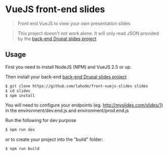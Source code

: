 # VueJS front-end slides

> Front end VueJS to view your own presentation slides

> This project doesn't not work alone. It will only read JSON provided by the [back-end Drupal slides project](https://github.com/lahode/back-drupal-slides)

## Usage

First you need to install NodeJS (NPM) and VueJS 2.5 or up.

Then install your back-end [back-end Drupal slides project](https://github.com/lahode/back-drupal-slides)

``` bash
$ git clone https://github.com/lahode/front-vuejs-slides slides
$ cd slides
$ npm install
```

You will need to configure your endpoints (eg. http://myslides.com/slides/1) in the environment/dev.end.js and environment/prod.end.js

Run the following for dev purpose
``` bash
$ npm run dev
```

or to create your project into the "build" folder:
``` bash
$ npm run build
```
